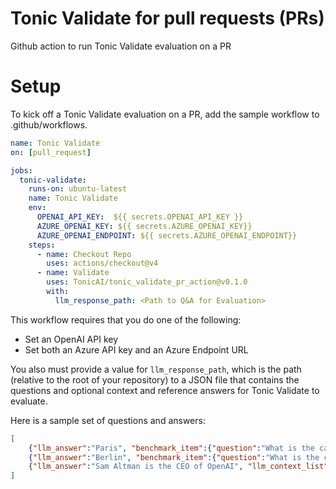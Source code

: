 # Tonic Validate for pull requests (PRs)
Github action to run Tonic Validate evaluation on a PR

# Setup

To kick off a Tonic Validate evaluation on a PR, add the sample workflow to .github/workflows.

```yml
name: Tonic Validate
on: [pull_request]

jobs:
  tonic-validate:
    runs-on: ubuntu-latest
    name: Tonic Validate
    env:
      OPENAI_API_KEY:  ${{ secrets.OPENAI_API_KEY }}
      AZURE_OPENAI_KEY: ${{ secrets.AZURE_OPENAI_KEY}}
      AZURE_OPENAI_ENDPOINT: ${{ secrets.AZURE_OPENAI_ENDPOINT}}
    steps:
      - name: Checkout Repo
        uses: actions/checkout@v4      
      - name: Validate
        uses: TonicAI/tonic_validate_pr_action@v0.1.0
        with:
          llm_response_path: <Path to Q&A for Evaluation>
```

This workflow requires that you do one of the following:

- Set an OpenAI API key
- Set both an Azure API key and an Azure Endpoint URL

You also must provide a value for `llm_response_path`, which is the path (relative to the root of your repository) to a JSON file that contains the questions and optional context and reference answers for Tonic Validate to evaluate. 

Here is a sample set of questions and answers:

```json
[
    {"llm_answer":"Paris", "benchmark_item":{"question":"What is the capital of Paris", "answer":"Paris"}},
    {"llm_answer":"Berlin", "benchmark_item":{"question":"What is the capital of Germany", "answer":"Berlin"}},
    {"llm_answer":"Sam Altman is the CEO of OpenAI", "llm_context_list": ["Sam Altman has been the CEO of OpenAI since 2019."], "benchmark_item":{"question":"Who is the CEO of OpenAI?", "answer":"Sam Altman"}},
]
```